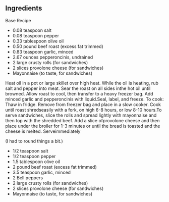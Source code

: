 ## Ingredients
Base Recipe
- 0.08 teaspoon salt  
- 0.08 teaspoon pepper  
- 0.33 tablespoon olive oil  
- 0.50 pound beef roast (excess fat trimmed)  
- 0.83 teaspoon garlic, minced  
- 2.67 ounces pepperoncinis, undrained  
- 2 large crusty rolls (for sandwiches)  
- 2 slices provolone cheese (for sandwiches)  
- Mayonnaise (to taste, for sandwiches) 


Heat oil in a pot or large skillet over high heat. While the oil is heating, rub salt and pepper into meat. Sear the roast on all sides inthe hot oil until browned. Allow roast to cool, then transfer to a heavy freezer bag. Add minced garlic and pepperoncinis with liquid.Seal, label, and freeze. To cook: Thaw in fridge. Remove from freezer bag and place in a slow cooker. Cook until roast shredseasily with a fork, on high 6-8 hours, or low 8-10 hours.To serve sandwiches, slice the rolls and spread lightly with mayonnaise and then top with the shredded beef. Add a slice ofprovolone cheese and then place under the broiler for 1-3 minutes or until the bread is toasted and the cheese is melted. Serveimmediately


(I had to round things a bit.)
- 1/2 teaspoon salt  
- 1/2 teaspoon pepper  
- 1.5 tablespoon olive oil  
- 2 pound beef roast (excess fat trimmed)  
- 3.5 teaspoon garlic, minced  
- 2 Bell peppers  
- 2 large crusty rolls (for sandwiches)  
- 2 slices provolone cheese (for sandwiches)  
- Mayonnaise (to taste, for sandwiches) 
